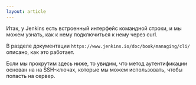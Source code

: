 ```yaml
---
layout: article
---
```

Итак, у Jenkins есть встроенный интерфейс командной строки, и мы можем узнать, как к нему подключиться к нему через curl.

В разделе документации `https://www.jenkins.io/doc/book/managing/cli/` описано, как это работает.

Если мы прокрутим здесь ниже, то увидим, что метод аутентификации основан на на SSH-ключах, которые мы можем использовать, чтобы попасть на сервер.
